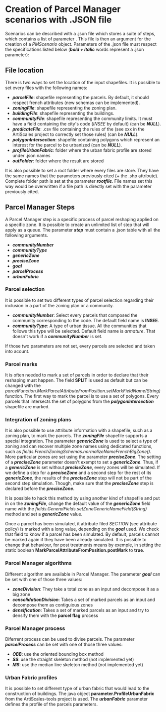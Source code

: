 <h1>Creation of Parcel Manager scenarios with .JSON file</h1>

Scenarios can be described with a .json file which stores a suite of steps, which contains a list of parameter .
This file is then an argument for the creation of a <i>PMScenario</i> object.
Parameters of the .json file must respect the specifications listed below (***bold + italic*** words represent a .json parameter):

<h2>File location</h2>
There is two ways to set the location of the input shapefiles.
It is possible to set every files with the following names:  

  * ***parcelFile***: shapefile representing the parcels. By default, it should respect french attributes (new schemas can be implemented).
  * ***zoningFile***: shapefile representing the zoning plan.
  * ***buildingFile***: shapefile representing the buildings.
  * ***communityFile***: shapefile representing the community limits. It must have a field containing the city's code (<i>INSEE</i> by default) (can be ***NULL***).
  * ***predicateFile***: .csv file containing the rules of the (see xxx in the ArtiScales project to correctly set those rules) (can be ***NULL***).
  * ***polygonIntersection***: shapefile containing polygons which represent an interest for the parcel to be urbanized (can be ***NULL***).
  * ***profileUrbanFabric***: folder where the urban fabric profile are stored under .json names <!-- (see xxx for doc about those folders)-->
  * ***outFolder***: folder where the result are stored

It is also possible to set a root folder where every files are store. 
They have the same names that the parameters previously cited (+ the .shp attribute). 
Complete folder path is set at the parameter ***rootfile***. 
File names set this way would be overwritten if a file path is directly set with the parameter previously cited.

<h2>Parcel Manager Steps</h2>

A Parcel Manager step is a specific process of parcel reshaping applied on a specific zone.
It is possible to create an unlimited list of step that will apply as a queue.
The parameter ***step*** must contain a .json table with all the following arguments.

* ***communityNumber***
* ***communityType***
* ***genericZone***
* ***preciseZone***
* ***goal***
* ***parcelProcess***
* ***urbanFabric***

<h3>Parcel selection</h3>
It is possible to set two different types of parcel selection regarding their inclusion in a part of the zoning plan or a community. 

* ***communityNumber***: Select every parcels that composed the community corresponding to the code. The default field name is <b>INSEE</b>.
* ***communityType***: A type of urban tissue. All the communities that follows this type will be selected. Default field name is <i>armature</i>. That doesn't work if a <i><b>communityNumber</b></i> is set. 

If those two parameters are not set, every parcels are selected and taken into acount. 

<h3>Parcel marks</h3>
It is often needed to mark a set of parcels in order to declare that their reshaping must happen.
The field <b>SPLIT</b> is used as default but can be changed with the <i>parcelFunction.MarkParcelAttributeFromPosition.setMarkFieldName(String)</i> function.
The first way to mark the parcel is to use a set of polygons. 
Every parcels that intersects the set of polygons from the <i><b>polygonIntersection</b></i> shapefile are marked.

<h3>Integration of zoning plans</h3>
It is also possible to use attribute information with a shapefile, such as a zoning plan, to mark the parcels.
The <b><i>zoningFile</i></b> shapefile supports a special integration.
The parameter <b><i>genericZone</i></b> is used to select a type of zoning and can recover multiple zone names using dedicated functions, such as <i>fields.FrenchZoningSchemas.normalizeNameFrenchBigZone()</i>. 
More particular zones are set using the parameter  <b><i>preciseZone</i></b>. 
The setting of a <b><i>preciseZone</i></b> parameter doesn't exempt to set a <b><i>genericZone</i></b>. 
Thus, if a <b><i>genericZone</i></b> is set without <b><i>preciseZone</i></b>, every zones will be simulated. 
If we define a step for a <b><i>preciseZone</i></b> and a second step for the rest of its <b><i>genericZone</i></b>, the results of the <b><i>preciseZone</i></b> step will not be part of the second step simulation.
Though, make sure that the <b><i>preciseZone</i></b> step is declared before the <b><i>preciseZone</i></b>.


It is possible to hack this method by using another kind of shapefile and put in on the <b><i>zoningFile</i></b>, change the default value of the <b><i>genericZone</i></b> field name with the <i>fields.GeneralFields.setZoneGenericNameField(String)</i> method and set a <b><i>genericZone</i></b> value. 

Once a parcel has been simulated, it attribute filed <i>SECTION</i> (see attribute policy) is marked with a long value, depending on the <b><i>goal</i></b> used. We check that field to know if a parcel has been simulated. By default, parcels cannot be marked again if they have been already simulated. It is possible to change that behaviour, for post treatments means by exemple, in setting the static boolean <b>MarkParcelAttributeFromPosition.postMark</b> to <b>true</b>.

<h3>Parcel Manager algorithms</h3>
Different algorithm are available in Parcel Manager.
The parameter <b><i>goal</i></b> can be set with one of those three values:

* ***zoneDivision***: They take a total zone as an input and decompose it as a big zone
* ***consolidationDivision***: Takes a set of marked parcels as an input and decompose them as contiguious zones
* ***densification***: Takes a set of marked parcels as an input and try to densify them with the **parcel flag** process

<h3>Parcel Manager process</h3>
Diferrent process can be used to divise parcels.
The parameter <b><i>parcelProcess</i></b> can be set with one of those three values: 

* ***OBB***: use the oriented bounding box method
* ***SS***: use the straight skeleton method (not implemented yet)
* ***MS***: use the median line skeleton method (not implemented yet)

<h3>Urban Fabric profiles</h3>

It is possible to set different type of urban fabric that would lead to the construction of buildings. 
The java object **parameter.ProfileUrbanFabric** from the ArtiScales-tools project is used. 
The ***urbanFabric*** parameter defines the profile of the parcels parameters.

